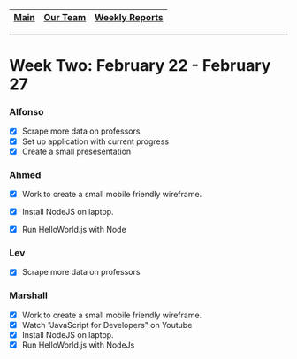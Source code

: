 [Main](../../master/README.md) | [Our Team](../../master/our_team/README.md) | [Weekly Reports](../weekly_reports)
------------ | ------------- | -------------
---
# Week Two: February 22 - February 27

### Alfonso

- [x] Scrape more data on professors
- [x] Set up application with current progress
- [x] Create a small presesentation

### Ahmed

- [x] Work to create a small mobile friendly wireframe.
- [x] Install NodeJS on laptop.
- [x] Run HelloWorld.js with Node


### Lev

- [x] Scrape more data on professors

### Marshall

- [x] Work to create a small mobile friendly wireframe.
- [x] Watch "JavaScript for Developers" on Youtube
- [x] Install NodeJS on laptop.
- [x] Run HelloWorld.js with NodeJs
